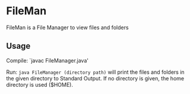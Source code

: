 # FileMan

FileMan is a File Manager to view files and folders

## Usage
Compile:
`javac FileManager.java'

Run:
`java FileManager (directory path)` will print the files and folders in the given directory to Standard Output. If no directory is given, the home directory is used ($HOME).